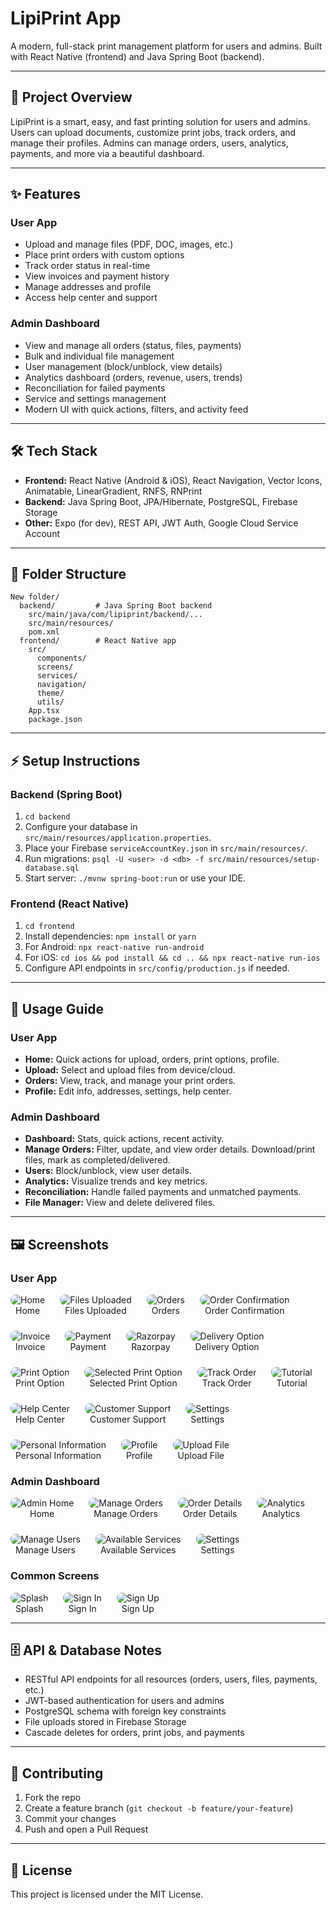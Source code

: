 # LipiPrint App

A modern, full-stack print management platform for users and admins. Built with React Native (frontend) and Java Spring Boot (backend).

---

## 🚀 Project Overview
LipiPrint is a smart, easy, and fast printing solution for users and admins. Users can upload documents, customize print jobs, track orders, and manage their profiles. Admins can manage orders, users, analytics, payments, and more via a beautiful dashboard.

---

## ✨ Features

### User App
- Upload and manage files (PDF, DOC, images, etc.)
- Place print orders with custom options
- Track order status in real-time
- View invoices and payment history
- Manage addresses and profile
- Access help center and support

### Admin Dashboard
- View and manage all orders (status, files, payments)
- Bulk and individual file management
- User management (block/unblock, view details)
- Analytics dashboard (orders, revenue, users, trends)
- Reconciliation for failed payments
- Service and settings management
- Modern UI with quick actions, filters, and activity feed

---

## 🛠️ Tech Stack
- **Frontend:** React Native (Android & iOS), React Navigation, Vector Icons, Animatable, LinearGradient, RNFS, RNPrint
- **Backend:** Java Spring Boot, JPA/Hibernate, PostgreSQL, Firebase Storage
- **Other:** Expo (for dev), REST API, JWT Auth, Google Cloud Service Account

---

## 📁 Folder Structure
```
New folder/
  backend/         # Java Spring Boot backend
    src/main/java/com/lipiprint/backend/...
    src/main/resources/
    pom.xml
  frontend/        # React Native app
    src/
      components/
      screens/
      services/
      navigation/
      theme/
      utils/
    App.tsx
    package.json
```

---

## ⚡ Setup Instructions

### Backend (Spring Boot)
1. `cd backend`
2. Configure your database in `src/main/resources/application.properties`.
3. Place your Firebase `serviceAccountKey.json` in `src/main/resources/`.
4. Run migrations: `psql -U <user> -d <db> -f src/main/resources/setup-database.sql`
5. Start server: `./mvnw spring-boot:run` or use your IDE.

### Frontend (React Native)
1. `cd frontend`
2. Install dependencies: `npm install` or `yarn`
3. For Android: `npx react-native run-android`
4. For iOS: `cd ios && pod install && cd .. && npx react-native run-ios`
5. Configure API endpoints in `src/config/production.js` if needed.

---

## 📱 Usage Guide

### User App
- **Home:** Quick actions for upload, orders, print options, profile.
- **Upload:** Select and upload files from device/cloud.
- **Orders:** View, track, and manage your print orders.
- **Profile:** Edit info, addresses, settings, help center.

### Admin Dashboard
- **Dashboard:** Stats, quick actions, recent activity.
- **Manage Orders:** Filter, update, and view order details. Download/print files, mark as completed/delivered.
- **Users:** Block/unblock, view user details.
- **Analytics:** Visualize trends and key metrics.
- **Reconciliation:** Handle failed payments and unmatched payments.
- **File Manager:** View and delete delivered files.

---

## 🖼️ Screenshots

### User App
<div style="display: flex; flex-wrap: wrap; gap: 24px; justify-content: flex-start;">
  <figure style="text-align: center; margin: 0;">
    <img src="screenshots/User_HomeScreen.jpeg" alt="Home" style="max-height: 320px; border-radius: 8px;" />
    <figcaption>Home</figcaption>
  </figure>
  <figure style="text-align: center; margin: 0;">
    <img src="screenshots/User_FilesUploadedinApp.jpeg" alt="Files Uploaded" style="max-height: 320px; border-radius: 8px;" />
    <figcaption>Files Uploaded</figcaption>
  </figure>
  <figure style="text-align: center; margin: 0;">
    <img src="screenshots/User_Orders.jpeg" alt="Orders" style="max-height: 320px; border-radius: 8px;" />
    <figcaption>Orders</figcaption>
  </figure>
  <figure style="text-align: center; margin: 0;">
    <img src="screenshots/User_OrderConfirmation.jpeg" alt="Order Confirmation" style="max-height: 320px; border-radius: 8px;" />
    <figcaption>Order Confirmation</figcaption>
  </figure>
  <figure style="text-align: center; margin: 0;">
    <img src="screenshots/User_AppInvoice.jpeg" alt="Invoice" style="max-height: 320px; border-radius: 8px;" />
    <figcaption>Invoice</figcaption>
  </figure>
  <figure style="text-align: center; margin: 0;">
    <img src="screenshots/User_Payment.jpeg" alt="Payment" style="max-height: 320px; border-radius: 8px;" />
    <figcaption>Payment</figcaption>
  </figure>
  <figure style="text-align: center; margin: 0;">
    <img src="screenshots/User_Razorpay.jpeg" alt="Razorpay" style="max-height: 320px; border-radius: 8px;" />
    <figcaption>Razorpay</figcaption>
  </figure>
  <figure style="text-align: center; margin: 0;">
    <img src="screenshots/User_DeliveryOption.jpeg" alt="Delivery Option" style="max-height: 320px; border-radius: 8px;" />
    <figcaption>Delivery Option</figcaption>
  </figure>
  <figure style="text-align: center; margin: 0;">
    <img src="screenshots/User_PrintOption.jpeg" alt="Print Option" style="max-height: 320px; border-radius: 8px;" />
    <figcaption>Print Option</figcaption>
  </figure>
  <figure style="text-align: center; margin: 0;">
    <img src="screenshots/User_SelectedPrintOption.jpeg" alt="Selected Print Option" style="max-height: 320px; border-radius: 8px;" />
    <figcaption>Selected Print Option</figcaption>
  </figure>
  <figure style="text-align: center; margin: 0;">
    <img src="screenshots/User_TrackOrder.jpeg" alt="Track Order" style="max-height: 320px; border-radius: 8px;" />
    <figcaption>Track Order</figcaption>
  </figure>
  <figure style="text-align: center; margin: 0;">
    <img src="screenshots/User_Tutorial.jpeg" alt="Tutorial" style="max-height: 320px; border-radius: 8px;" />
    <figcaption>Tutorial</figcaption>
  </figure>
  <figure style="text-align: center; margin: 0;">
    <img src="screenshots/User_HelpCenter.jpeg" alt="Help Center" style="max-height: 320px; border-radius: 8px;" />
    <figcaption>Help Center</figcaption>
  </figure>
  <figure style="text-align: center; margin: 0;">
    <img src="screenshots/User_CustomerSupport.jpeg" alt="Customer Support" style="max-height: 320px; border-radius: 8px;" />
    <figcaption>Customer Support</figcaption>
  </figure>
  <figure style="text-align: center; margin: 0;">
    <img src="screenshots/User_Settings.jpeg" alt="Settings" style="max-height: 320px; border-radius: 8px;" />
    <figcaption>Settings</figcaption>
  </figure>
  <figure style="text-align: center; margin: 0;">
    <img src="screenshots/User_PersonalInformation.jpeg" alt="Personal Information" style="max-height: 320px; border-radius: 8px;" />
    <figcaption>Personal Information</figcaption>
  </figure>
  <figure style="text-align: center; margin: 0;">
    <img src="screenshots/User_profile.jpeg" alt="Profile" style="max-height: 320px; border-radius: 8px;" />
    <figcaption>Profile</figcaption>
  </figure>
  <figure style="text-align: center; margin: 0;">
    <img src="screenshots/User_UploadFile.jpeg" alt="Upload File" style="max-height: 320px; border-radius: 8px;" />
    <figcaption>Upload File</figcaption>
  </figure>
</div>

### Admin Dashboard
<div style="display: flex; flex-wrap: wrap; gap: 24px; justify-content: flex-start;">
  <figure style="text-align: center; margin: 0;">
    <img src="screenshots/Admin_HomeScreen.jpeg" alt="Admin Home" style="max-height: 320px; border-radius: 8px;" />
    <figcaption>Home</figcaption>
  </figure>
  <figure style="text-align: center; margin: 0;">
    <img src="screenshots/Admin_ManageOrders.jpeg" alt="Manage Orders" style="max-height: 320px; border-radius: 8px;" />
    <figcaption>Manage Orders</figcaption>
  </figure>
  <figure style="text-align: center; margin: 0;">
    <img src="screenshots/Admin_OrderDetails.jpeg" alt="Order Details" style="max-height: 320px; border-radius: 8px;" />
    <figcaption>Order Details</figcaption>
  </figure>
  <figure style="text-align: center; margin: 0;">
    <img src="screenshots/Admin_Analytics.jpeg" alt="Analytics" style="max-height: 320px; border-radius: 8px;" />
    <figcaption>Analytics</figcaption>
  </figure>
  <figure style="text-align: center; margin: 0;">
    <img src="screenshots/Admin_ManageUsers.jpeg" alt="Manage Users" style="max-height: 320px; border-radius: 8px;" />
    <figcaption>Manage Users</figcaption>
  </figure>
  <figure style="text-align: center; margin: 0;">
    <img src="screenshots/Admin_AvailableServices.jpeg" alt="Available Services" style="max-height: 320px; border-radius: 8px;" />
    <figcaption>Available Services</figcaption>
  </figure>
  <figure style="text-align: center; margin: 0;">
    <img src="screenshots/Admin_Settings.jpeg" alt="Settings" style="max-height: 320px; border-radius: 8px;" />
    <figcaption>Settings</figcaption>
  </figure>
</div>

### Common Screens
<div style="display: flex; flex-wrap: wrap; gap: 24px; justify-content: flex-start;">
  <figure style="text-align: center; margin: 0;">
    <img src="screenshots/Common_SplashScreen.jpeg" alt="Splash" style="max-height: 320px; border-radius: 8px;" />
    <figcaption>Splash</figcaption>
  </figure>
  <figure style="text-align: center; margin: 0;">
    <img src="screenshots/Common_SignIn.jpeg" alt="Sign In" style="max-height: 320px; border-radius: 8px;" />
    <figcaption>Sign In</figcaption>
  </figure>
  <figure style="text-align: center; margin: 0;">
    <img src="screenshots/Common_SignUp.jpeg" alt="Sign Up" style="max-height: 320px; border-radius: 8px;" />
    <figcaption>Sign Up</figcaption>
  </figure>
</div>

---

## 🗄️ API & Database Notes
- RESTful API endpoints for all resources (orders, users, files, payments, etc.)
- JWT-based authentication for users and admins
- PostgreSQL schema with foreign key constraints
- File uploads stored in Firebase Storage
- Cascade deletes for orders, print jobs, and payments

---

## 🤝 Contributing
1. Fork the repo
2. Create a feature branch (`git checkout -b feature/your-feature`)
3. Commit your changes
4. Push and open a Pull Request

---

## 📄 License
This project is licensed under the MIT License. 